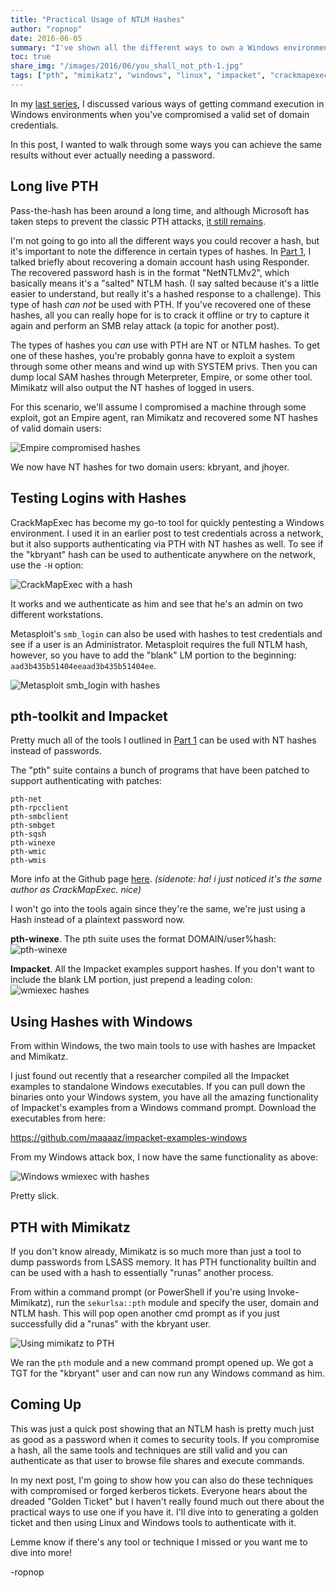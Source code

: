 ```yaml
---
title: "Practical Usage of NTLM Hashes"
author: "ropnop"
date: 2016-06-05
summary: "I've shown all the different ways to own a Windows environment when you have a password - but having a hash is just as good! Don't bother cracking - PTH!"
toc: true
share_img: "/images/2016/06/you_shall_not_pth-1.jpg"
tags: ["pth", "mimikatz", "windows", "linux", "impacket", "crackmapexec"]
---
```


In my [last series](https://blog.ropnop.com/using-credentials-to-own-windows-boxes/), I discussed various ways of getting command execution in Windows environments when you've compromised a valid set of domain credentials.

In this post, I wanted to walk through some ways you can achieve the same results without ever actually needing a password. 

## Long live PTH
Pass-the-hash has been around a long time, and although Microsoft has taken steps to prevent the classic PTH attacks, [it still remains](http://www.harmj0y.net/blog/penetesting/pass-the-hash-is-dead-long-live-pass-the-hash/).

I'm not going to go into all the different ways you could recover a hash, but it's important to note the difference in certain types of hashes. In [Part 1](https://blog.ropnop.com/using-credentials-to-own-windows-boxes/), I talked briefly about recovering a domain account hash using Responder. The recovered password hash is in the format "NetNTLMv2", which basically means it's a "salted" NTLM hash. (I say salted because it's a little easier to understand, but really it's a hashed response to a challenge). This type of hash *can not* be used with PTH. If you've recovered one of these hashes, all you can really hope for is to crack it offline or try to capture it again and perform an SMB relay attack (a topic for another post).

The types of hashes you *can* use with PTH are NT or NTLM hashes. To get one of these hashes, you're probably gonna have to exploit a system through some other means and wind up with SYSTEM privs. Then you can dump local SAM hashes through Meterpreter, Empire, or some other tool. Mimikatz will also output the NT hashes of logged in users.

For this scenario, we'll assume I compromised a machine through some exploit, got an Empire agent, ran Mimikatz and recovered some NT hashes of valid domain users:

![Empire compromised hashes](/images/2016/06/empire_hashes.png)

We now have NT hashes for two domain users: kbryant, and jhoyer.

## Testing Logins with Hashes
CrackMapExec has become my go-to tool for quickly pentesting a Windows environment. I used it in an earlier post to test credentials across a network, but it also supports authenticating via PTH with NT hashes as well. To see if the "kbryant" hash can be used to authenticate anywhere on the network, use the `-H` option:

![CrackMapExec with a hash](/images/2016/06/crackmap_hashes.png)

It works and we authenticate as him and see that he's an admin on two different workstations.

Metasploit's `smb_login` can also be used with hashes to test credentials and see if a user is an Administrator. Metasploit requires the full NTLM hash, however, so you have to add the "blank" LM portion to the beginning: `aad3b435b51404eeaad3b435b51404ee`.

![Metasploit smb_login with hashes](/images/2016/06/metasploit_hashes.png)

## pth-toolkit and Impacket 
Pretty much all of the tools I outlined in [Part 1](https://blog.ropnop.com/using-credentials-to-own-windows-boxes/) can be used with NT hashes instead of passwords. 

The "pth" suite contains a bunch of programs that have been patched to support authenticating with patches:  
```pth-curl
pth-net
pth-rpcclient
pth-smbclient
pth-smbget
pth-sqsh
pth-winexe
pth-wmic
pth-wmis
```
More info at the Github page [here](https://github.com/byt3bl33d3r/pth-toolkit). *(sidenote: ha! i just noticed it's the same author as CrackMapExec. nice)*

I won't go into the tools again since they're the same, we're just using a Hash instead of a plaintext password now.

**pth-winexe**. The pth suite uses the format DOMAIN/user%hash:
![pth-winexe](/images/2016/06/pth-winexe.png)

**Impacket**. All the Impacket examples support hashes. If you don't want to include the blank LM portion, just prepend a leading colon:
![wmiexec hashes](/images/2016/06/wmiexec_hashes.png)

## Using Hashes with Windows
From within Windows, the two main tools to use with hashes are Impacket and Mimikatz.

I just found out recently that a researcher compiled all the Impacket examples to standalone Windows executables. If you can pull down the binaries onto your Windows system, you have all the amazing functionality of Impacket's examples from a Windows command prompt. Download the executables from here:

https://github.com/maaaaz/impacket-examples-windows

From my Windows attack box, I now have the same functionality as above:

![Windows wmiexec with hashes](/images/2016/06/windows_wmiexec.png)

Pretty slick.

## PTH with Mimikatz
If you don't know already, Mimikatz is so much more than just a tool to dump passwords from LSASS memory. It has PTH functionality builtin and can be used with a hash to essentially "runas" another process.

From within a command prompt (or PowerShell if you're using Invoke-Mimikatz), run the `sekurlsa::pth` module and specify the user, domain and NTLM hash. This will pop open another cmd prompt as if you just successfully did a "runas" with the kbryant user.

![Using mimikatz to PTH](/images/2016/06/mimikatz_pth.jpg)

We ran the `pth` module and a new command prompt opened up. We got a TGT for the "kbryant" user and can now run any Windows command as him.

## Coming Up
This was just a quick post showing that an NTLM hash is pretty much just as good as a password when it comes to security tools. If you compromise a hash, all the same tools and techniques are still valid and you can authenticate as that user to browse file shares and execute commands.

In my next post, I'm going to show how you can also do these techniques with compromised or forged kerberos tickets. Everyone hears about the dreaded "Golden Ticket" but I haven't really found much out there about the practical ways to use one if you have it. I'll dive into to generating a golden ticket and then using Linux and Windows tools to authenticate with it.

Lemme know if there's any tool or technique I missed or you want me to dive into more!

-ropnop
